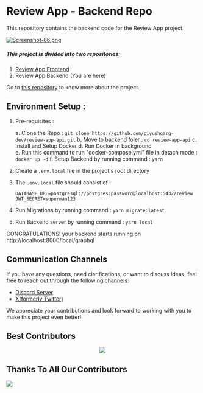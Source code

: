 # Review App - Backend Repo

This repository contains the backend code for the Review App project.

[![Screenshot-86.png](https://i.postimg.cc/pXzH9rcC/Screenshot-86.png)](https://postimg.cc/9rmSKmhw)

##### This project is divided into two repositories:

1. [Review App Frontend](https://github.com/piyushgarg-dev/review-app)
2. Review App Backend (You are here)

Go to [this repository](https://github.com/piyushgarg-dev/review-app) to know more about the project.

## Environment Setup :

1. Pre-requisites :

   a. Clone the Repo : `git clone https://github.com/piyushgarg-dev/review-app-api.git`
   b. Move to backend foler : `cd review-app-api`
   c. Install and Setup Docker
   d. Run Docker in background  
   e. Run this command to run "docker-compose.yml" file in detach mode : `docker up -d`
   f. Setup Backend by running command : `yarn`

2. Create a `.env.local` file in the project's root directory

3. The `.env.local` file should consist of :

   `DATABASE_URL=postgresql://postgres:password@localhost:5432/review
JWT_SECRET=superman123`

4. Run Migrations by running command : `yarn migrate:latest`

5. Run Backend server by running command : `yarn local`

CONGRATULATIONS! your backend starts running on http://localhost:8000/local/graphql

## Communication Channels

If you have any questions, need clarifications, or want to discuss ideas, feel free to reach out through the following channels:

- [Discord Server](https://discord.com/invite/YuUjtrufmT)
- [X(formerly Twitter)](https://twitter.com/piyushgarg_dev)

We appreciate your contributions and look forward to working with you to make this project even better!

## Best Contributors

<div align="center">
    <a  href="https://github.com/piyushgarg-dev/review-app-api/graphs/contributors">
        <img src="https://contrib.rocks/image?repo=piyushgarg-dev/review-app-api&anon=1" />
    </a>
</div>

## Thanks To All Our Contributors

<a href="https://github.com/piyushgarg-dev/review-app-api/graphs/contributors">
  <img src="https://contrib.rocks/image?repo=piyushgarg-dev/review-app-api" />
</a>
